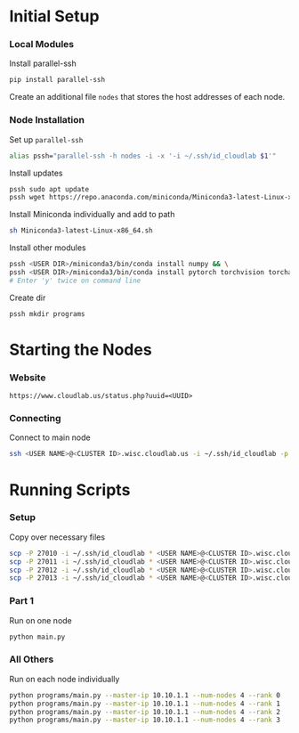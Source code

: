 # Initial Setup
### Local Modules
Install parallel-ssh
```bash
pip install parallel-ssh
```

Create an additional file `nodes` that stores the host addresses of each node.

### Node Installation
Set up `parallel-ssh`
```bash
alias pssh="parallel-ssh -h nodes -i -x '-i ~/.ssh/id_cloudlab $1'"
```

Install updates
```bash
pssh sudo apt update
pssh wget https://repo.anaconda.com/miniconda/Miniconda3-latest-Linux-x86_64.sh
```

Install Miniconda individually and add to path
```bash
sh Miniconda3-latest-Linux-x86_64.sh
```

Install other modules
```bash
pssh <USER DIR>/miniconda3/bin/conda install numpy && \
pssh <USER DIR>/miniconda3/bin/conda install pytorch torchvision torchaudio cpuonly -c pytorch
# Enter 'y' twice on command line
```

Create dir
```bash
pssh mkdir programs
```

# Starting the Nodes
### Website
`https://www.cloudlab.us/status.php?uuid=<UUID>`

### Connecting
Connect to main node
```bash
ssh <USER NAME>@<CLUSTER ID>.wisc.cloudlab.us -i ~/.ssh/id_cloudlab -p 27010
```


# Running Scripts
### Setup
Copy over necessary files
```bash
scp -P 27010 -i ~/.ssh/id_cloudlab * <USER NAME>@<CLUSTER ID>.wisc.cloudlab.us:~/programs && \
scp -P 27011 -i ~/.ssh/id_cloudlab * <USER NAME>@<CLUSTER ID>.wisc.cloudlab.us:~/programs && \
scp -P 27012 -i ~/.ssh/id_cloudlab * <USER NAME>@<CLUSTER ID>.wisc.cloudlab.us:~/programs && \
scp -P 27013 -i ~/.ssh/id_cloudlab * <USER NAME>@<CLUSTER ID>.wisc.cloudlab.us:~/programs
```

### Part 1
Run on one node
```bash
python main.py
```

### All Others
Run on each node individually
```bash
python programs/main.py --master-ip 10.10.1.1 --num-nodes 4 --rank 0
python programs/main.py --master-ip 10.10.1.1 --num-nodes 4 --rank 1
python programs/main.py --master-ip 10.10.1.1 --num-nodes 4 --rank 2
python programs/main.py --master-ip 10.10.1.1 --num-nodes 4 --rank 3
```
